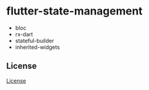 # flutter-state-management

- bloc
- rx-dart
- stateful-builder
- inherited-widgets

## License

[License](./LICENSE)
